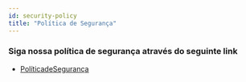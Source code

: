 ```yaml
---
id: security-policy
title: "Política de Segurança"
---
```


### Siga nossa política de segurança através do seguinte link

* [PolíticadeSegurança](https://github.com/verdaccio/verdaccio/security/policy)

